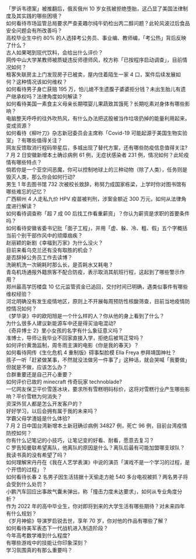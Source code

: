 「罗诉韦德案」被推翻后，俄亥俄州 10 岁女孩被拒绝堕胎，这凸显了美国法律制度及其实践的哪些困境？  
如何看待市场监管总局要求严查麦趣尔纯牛奶检出丙二醇问题？此轮风波过后食品安全问题会有所改善吗？  
高校毕业生中约 80% 的人选择考公务员、事业编、教师编，「考公热」背后反映了什么？  
古人如果喝到现代饮料，会给出什么评价？  
网传中山大学某教师被质疑违反师德师风，校方称「已按程序启动调查」，目前情况如何？  
租客失联房主上门发现房子已被卖，屋内住着陌生一家 4 口，案件后续发展如何？这种情况该如何维权？  
如何看待男子身亡获赔 195 万，怕儿媳不生遗腹子婆婆拒分钱？未出生胎儿有遗产继承权吗？法律角度如何解读？  
如何看待美国一素食主义母亲长期喂婴儿果蔬致其饿死？长期吃素对身体有哪些影响？  
电脑整天呼呼的往外吹热风，有什么办法把这股被当作垃圾扔掉的能量利用起来，变成资源？  
如何看待《柳叶刀》杂志新冠委员会主席称「Covid-19 可能起源于美国生物实验室」？有哪些值得关注？  
网友反馈取消行程码带星后，多城出现了替代方案，还有哪些防疫信息值得关注?  
7 月 2 日安徽新增本土确诊病例 61 例，无症状感染者 231 例，情况如何？此轮疫情有哪些特点？  
倘若你是一个亚空间恶魔，你可以控制地球上的三种动物（除了人类），任务则是毁灭人类，那么你会如何行动?  
男生 1 年去图书馆 732 次被校长致辞，称努力成国家栋梁，上学时你对图书馆有哪些难忘的记忆？  
广西柳州 4 人走私九价 HPV 疫苗被判刑，涉案金额近 300 万元，如何从法律角度进行解读？  
如何看待调查称「超 7 成 00 后找工作看重薪资」？你认为薪资是求职的首要条件吗？  
如何看待安徽省委书记批「面子工程」，并用「虚、躲、冷、粗、假」五个字概括当前个别干部作风中的顽瘴痼疾？  
赵丽颖的新剧《幸福到万家》为什么没火？  
目前来看乌克兰还有没有取胜的机会？  
是否辞掉公务员工作去读博？  
洗碗机洗一次碗耗时那么长，是否耗水又耗电？  
青岛机场通报外籍旅客不配合防疫，表示取消其航班行程，这起到了哪些警示作用？  
郑州最高学历楼盘 10 亿元监管资金已追回，交付时间已明确，遇类似事件有哪些维权经验？  
河北明确没有发生疫情地区，原则上不开展每周预防性核酸筛查，目前当地疫情防控情况如何？  
《梦华录》中的欧阳旭是一个什么样的人？你从他的身上看到了什么？  
为什么很多人建议新能源车中还是得买油电混动?  
《奇异博士 2》里小女孩的名字有什么象征意义吗？  
准博士，导师让我毕业不回家直接入学，拒绝后被骂正常吗？  
如何评价黄渤监制，周冬雨主演的电影《你是我的春天》？  
如何看待网传《生化危机 4 重制版》碍事梨脸模 Ella Freya 参拜靖国神社？  
孩子一听「赶紧做某事，不然就没法做另一件事了」这种话，就会哭喊「我要做」但就是不做，应该怎么办？  
合群重要还是自己开心重要？  
如何评价已故的 minecraft 传奇玩家 technoblade?  
一亿网友保卫平价雪莲冰块，要求所有雪糕明码标价，这将对雪糕行业产生哪些影响？平价雪糕为何消失？  
资深外贸人都是怎么开发客户的？  
好好学习，以后会拥有属于我的未来吗？  
学霸父母学渣娃是什么体验?  
7 月 2 日中国台湾新增本土新冠确诊病例 34827 例，死亡 96 例，目前台湾疫情防控如何？  
你有什么记笔记的小技巧，让笔记变的好看、耐看，愿意去复习？  
C 罗告知曼联希望离队，他离队的原因是什么？离队后最有可能加盟哪支球队？  
我读书真的没有希望了吗？  
如何理解宋丹丹在《我在人艺学表演》中说的演员「演戏不是一个学习的过程，是个开悟的过程」？  
如何看待长春 2 名男子因生活拮据十天偷走方舱 540 多台电视被抓？两名男子将会受到什么处罚？  
小鹏汽车回应出事故气囊未弹出，称「撞击力度未达要求」，如何从专业角度分析？  
作为 2022 年的高中毕业生，你对即将到来的大学生活有哪些期待？对未来四年有什么规划？  
《岁月神偷》导演罗启锐去世，享年 70 岁，你对他的作品有哪些了解？  
如何看待美军表态下一代战机进入制造阶段？  
今年高考数学难到什么程度?  
有哪些游戏中的技能让你印象深刻？  
学习氛围真的有那么重要吗？  
